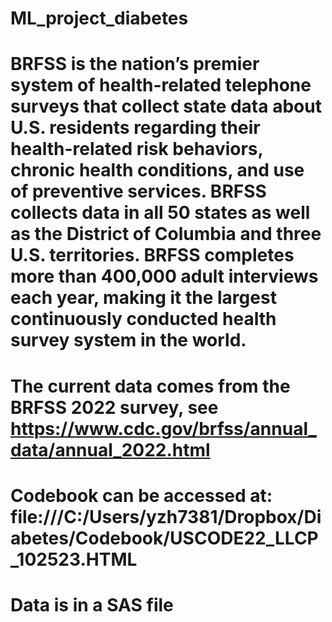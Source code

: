 # ML_project_diabetes

# BRFSS is the nation’s premier system of health-related telephone surveys that collect state data about U.S. residents regarding their health-related risk behaviors, chronic health conditions, and use of preventive services. BRFSS collects data in all 50 states as well as the District of Columbia and three U.S. territories. BRFSS completes more than 400,000 adult interviews each year, making it the largest continuously conducted health survey system in the world.

# The current data comes from the BRFSS 2022 survey, see https://www.cdc.gov/brfss/annual_data/annual_2022.html 

# Codebook can be accessed at: file:///C:/Users/yzh7381/Dropbox/Diabetes/Codebook/USCODE22_LLCP_102523.HTML

# Data is in a SAS file
